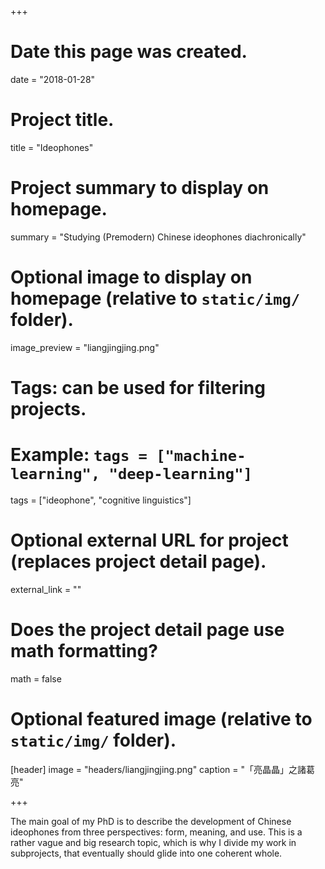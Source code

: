 +++
# Date this page was created.
date = "2018-01-28"

# Project title.
title = "Ideophones"

# Project summary to display on homepage.
summary = "Studying (Premodern) Chinese ideophones diachronically"

# Optional image to display on homepage (relative to `static/img/` folder).
image_preview = "liangjingjing.png"

# Tags: can be used for filtering projects.
# Example: `tags = ["machine-learning", "deep-learning"]`
tags = ["ideophone", "cognitive linguistics"]

# Optional external URL for project (replaces project detail page).
external_link = ""

# Does the project detail page use math formatting?
math = false

# Optional featured image (relative to `static/img/` folder).
[header]
image = "headers/liangjingjing.png"
caption = "「亮晶晶」之諸葛亮"

+++

The main goal of my PhD is to describe the development of Chinese ideophones from three perspectives: form, meaning, and use. This is a rather vague and big research topic, which is why I divide my work in subprojects, that eventually should glide into one coherent whole.


